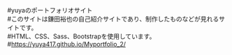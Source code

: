 #yuyaのポートフォリオサイト<br>
#このサイトは鎌田裕也の自己紹介サイトであり、制作したものなどが見れるサイトです。<br>
#HTML、CSS、Sass、Bootstrapを使用しています。<br>
#https://yuya417.github.io/Myportfolio_2/<br>

